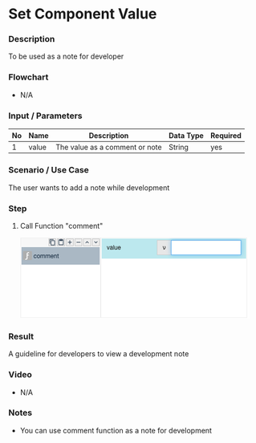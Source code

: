 # Set Component Value


### Description

To be used as a note for developer

### Flowchart

- N/A

### Input / Parameters

| No | Name | Description | Data Type | Required |
| ------ | ------ | ------ |------ | ------ |
| 1 | value | The value as a comment or note | String | yes |


### Scenario / Use Case

The user wants to add a note while development 

### Step

1. Call Function "comment"

     ![](../../../../document/function/App/comment/comment.png?raw=true)


### Result

A guideline for developers to view a development note 

### Video

- N/A

### Notes

- You can use comment function as a note for development